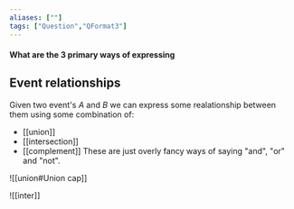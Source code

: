 ```yaml
---
aliases: [""]
tags: ["Question","QFormat3"]
---
```


#### What are the 3 primary ways of expressing 
## Event relationships

Given two event's $A$ and $B$ we can express some realationship between them using some combination of:
- [[union]]
- [[intersection]]
- [[complement]]
These are just overly fancy ways of saying "and", "or" and "not". 

![[union#Union cap]]

![[inter]]